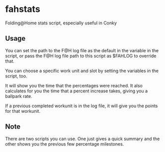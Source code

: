 # fahstats
Folding@Home stats script, especially useful in Conky

## Usage
You can set the path to the F@H log file as the default in the variable in the script, or pass the F@H log file path to this script as $FAHLOG to override that.

You can choose a specific work unit and slot by setting the variables in the script, too.

It will show you the time that the percentages were reached. It also calculates for you the time that a percent increase takes, giving you a ballpark rate.

If a previous completed workunit is in the log file, it will give you the points for that workunit.

## Note
There are two scripts you can use. One just gives a quick summary and the other shows you the previous few percentage milestones.
